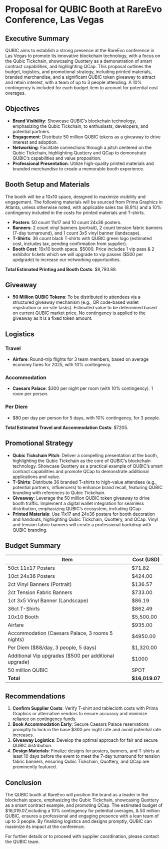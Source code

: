 # Proposal for QUBIC Booth at RareEvo Conference, Las Vegas

## Executive Summary
QUBIC aims to establish a strong presence at the RareEvo conference in Las Vegas to promote its innovative blockchain technology, with a focus on the Qubic Tickchain, showcasing Quottery as a demonstration of smart contract capabilities, and highlighting QCap. This proposal outlines the budget, logistics, and promotional strategy, including printed materials, branded merchandise, and a significant QUBIC token giveaway to attract and retain interest, with a team of up to 3 people attending. A 10% contingency is included for each budget item to account for potential cost overages.

## Objectives
- **Brand Visibility**: Showcase QUBIC’s blockchain technology, emphasizing the Qubic Tickchain, to enthusiasts, developers, and potential partners.
- **Engagement**: Distribute 50 million QUBIC tokens as a giveaway to drive interest and adoption.
- **Networking**: Facilitate connections through a pitch centered on the Qubic Tickchain, highlighting Quottery and QCap to demonstrate QUBIC’s capabilities and value proposition.
- **Professional Presentation**: Utilize high-quality printed materials and branded merchandise to create a memorable booth experience.

## Booth Setup and Materials
The booth will be a 10x10 space, designed to maximize visibility and engagement. The following materials will be sourced from Prima Graphics in Atlanta, unless otherwise noted, with applicable sales tax (8.9%) and a 10% contingency included in the costs for printed materials and T-shirts.

- **Posters**: 50 count 11x17 and 10 count 24x36 posters.
- **Banners**: 2 count vinyl banners (portrait), 2 count tension fabric banners (7-day turnaround), and 1 count 3x5 vinyl banner (landscape).
- **T-Shirts**: 36 count black T-shirts with QUBIC green logo (estimated cost, includes tax, pending confirmation from supplier).
- **Booth Cost**: 10x10 booth space. $5000. Price includes 1 vip pass & 2 exhibitor tickets which we will upgrade to vip passes ($500 per updgrade) to increase our networking opportunities. 

**Total Estimated Printing and Booth Costs**: $8,793.88.

## Giveaway
- **50 Million QUBIC Tokens**: To be distributed to attendees via a structured giveaway mechanism (e.g., QR code-based wallet registration or on-site tasks). Estimated value to be determined based on current QUBIC market price. No contingency is applied to the giveaway as it is a fixed token amount.

## Logistics
### Travel
- **Airfare**: Round-trip flights for 3 team members, based on average economy fares for 2025, with 10% contingency.

### Accommodation
- **Caesars Palace**: $300 per night per room (with 10% contingency). 1 room per person.

### Per Diem
- $80 per day per person for 5 days, with 10% contingency, for 3 people.

**Total Estimated Travel and Accommodation Costs**: $7205.

## Promotional Strategy
- **Qubic Tickchain Pitch**: Deliver a compelling presentation at the booth, highlighting the Qubic Tickchain as the core of QUBIC’s blockchain technology. Showcase Quottery as a practical example of QUBIC’s smart contract capabilities and promote QCap to demonstrate additional applications and value.
- **T-Shirts**: Distribute 36 branded T-shirts to high-value attendees (e.g., potential partners, influencers) to enhance brand recall, featuring QUBIC branding with references to Qubic Tickchain.
- **Giveaway**: Leverage the 50 million QUBIC token giveaway to drive booth traffic. Implement a digital wallet integration for seamless distribution, emphasizing QUBIC’s ecosystem, including QCap.
- **Printed Materials**: Use 11x17 and 24x36 posters for booth decoration and handouts, highlighting Qubic Tickchain, Quottery, and QCap. Vinyl and tension fabric banners will create a professional backdrop with QUBIC branding.

## Budget Summary
| Item | Cost (USD) |
|------|------------|
| 50ct 11x17 Posters | $71.82 |
| 10ct 24x36 Posters | $424.00 |
| 2ct Vinyl Banners (Portrait) | $136.57 |
| 2ct Tension Fabric Banners | $733.00 |
| 1ct 3x5 Vinyl Banner (Landscape) | $86.19 |
| 36ct T-Shirts | $862.49 |
| 10x10 Booth | $5,500.00 |
| Airfare | $935.00 |
| Accommodation (Caesars Palace,  3 rooms 5 nights) | $4950.00 |
| Per Diem ($88/day, 3 people, 5 days) | $1,320.00 |
| Additional Vip upgrades ($500 per additional upgrade) | $1000 |
| 50 million QUBIC | SPOT |
| **Total** | **$16,019.07** |

## Recommendations
1. **Confirm Supplier Costs**: Verify T-shirt and tablecloth costs with Prima Graphics or alternative vendors to ensure accuracy and minimize reliance on contingency funds.
2. **Book Accommodation Early**: Secure Caesars Palace reservations promptly to lock in the base $300 per night rate and avoid potential rate increases.
3. **Giveaway Logistics**: Develop the optimal approach for fair and secure QUBIC distribution.
4. **Design Materials**: Finalize designs for posters, banners, and T-shirts at least 10 days before the event to meet the 7-day turnaround for tension fabric banners, ensuring Qubic Tickchain, Quottery, and QCap are prominently featured.

## Conclusion
The QUBIC booth at RareEvo will position the brand as a leader in the blockchain space, emphasizing the Qubic Tickchain, showcasing Quottery as a smart contract example, and promoting QCap. The estimated budget of $16,019.07,including a 10% contingency for potential overages, & 50 million QUBIC, ensures a professional and engaging presence with a lean team of up to 3 people. By finalizing logistics and designs promptly, QUBIC can maximize its impact at the conference.

For further details or to proceed with supplier coordination, please contact the QUBIC team.
